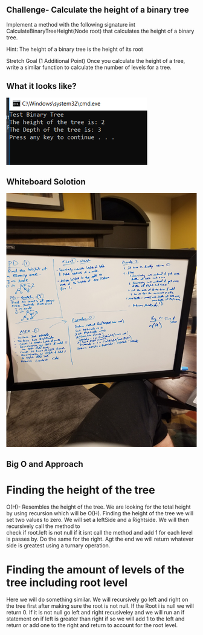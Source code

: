 ## Challenge- Calculate the height of a binary tree 
Implement a method with the following signature int CalculateBinaryTreeHeight(Node root) that calculates the height of a binary tree.

Hint: The height of a binary tree is the height of its root

Stretch Goal (1 Additional Point)
Once you calculate the height of a tree, write a similar function to calculate the number of levels for a tree.

## What it looks like?
![demo](https://github.com/Bigrig72/data_structures_and_algorithms_401/blob/master/Challenges/FindHeightBinaryTree/FindHeightOfTree/Assets/Capture.PNG)

## Whiteboard Solotion
![whiteboard](https://github.com/Bigrig72/data_structures_and_algorithms_401/blob/master/Challenges/FindHeightBinaryTree/FindHeightOfTree/Assets/20190211_172102.jpg)

## Big O and Approach

# Finding the height of the tree
 O(H)- Resembles the height of the tree. We are looking for the total height by using recursion which will be O(H).
 Finding the height of the tree we will set two values to zero. We will set a leftSide and a Rightside. We will then recursively call the method to \
 check if root.left is not null if it isnt call the method and add 1 for each level is passes by. Do the same for the right. Agt the end we will 
 return whatever side is greatest using a turnary operation.
 # Finding the amount of levels of the tree including root level
 Here we will do something similar. We will recursively go left and right on the tree first after making sure the root is not null. If the Root i
 is null we will return 0. If it is not null go left and right recusiveley and we will run an if statement on if left is greater than right
 if so we will add 1 to the left and return or add one to the right and return to account for the root level.
